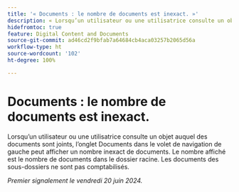 ```yaml
---
title: '« Documents : le nombre de documents est inexact. »'
description: « Lorsqu’un utilisateur ou une utilisatrice consulte un objet auquel des documents sont joints, l’onglet Documents dans le volet de navigation de gauche peut afficher un nombre inexact de documents. Le nombre affiché est le nombre de documents dans le dossier racine. Les documents des sous-dossiers ne sont pas comptabilisés. »
hidefromtoc: true
feature: Digital Content and Documents
source-git-commit: ad46cd2f9bfab7a64684cb4aca03257b2065d56a
workflow-type: ht
source-wordcount: '102'
ht-degree: 100%

---
```



# Documents : le nombre de documents est inexact.

Lorsqu’un utilisateur ou une utilisatrice consulte un objet auquel des documents sont joints, l’onglet Documents dans le volet de navigation de gauche peut afficher un nombre inexact de documents. Le nombre affiché est le nombre de documents dans le dossier racine. Les documents des sous-dossiers ne sont pas comptabilisés.

_Premier signalement le vendredi 20 juin 2024._
